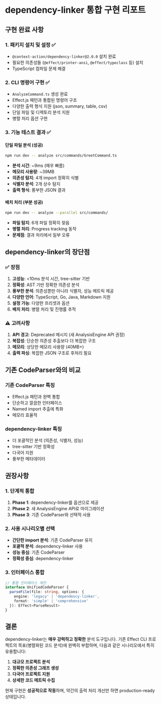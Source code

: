 # dependency-linker 통합 구현 리포트

## 구현 완료 사항

### 1. 패키지 설치 및 설정 ✅
- `@context-action/dependency-linker@2.0.0` 설치 완료
- 필요한 의존성들 (`@effect/printer-ansi`, `@effect/typeclass` 등) 설치
- TypeScript 컴파일 문제 해결

### 2. CLI 명령어 구현 ✅
- `AnalyzeCommand.ts` 생성 완료
- Effect.js 패턴과 통합된 명령어 구조
- 다양한 출력 형식 지원 (json, summary, table, csv)
- 단일 파일 및 디렉토리 분석 지원
- 병렬 처리 옵션 구현

### 3. 기능 테스트 결과 ✅

#### 단일 파일 분석 (성공)
```bash
npm run dev -- analyze src/commands/GreetCommand.ts
```
- **분석 시간**: ~9ms (매우 빠름)
- **메모리 사용량**: ~39MB
- **의존성 탐지**: 4개 import 정확히 식별
- **식별자 분석**: 2개 상수 탐지
- **출력 형식**: 풍부한 JSON 결과

#### 배치 처리 (부분 성공)
```bash
npm run dev -- analyze --parallel src/commands/
```
- **파일 탐지**: 6개 파일 정확히 찾음
- **병렬 처리**: Progress tracking 동작
- **문제점**: 결과 처리에서 일부 오류

## dependency-linker의 장단점

### ✅ 장점
1. **고성능**: <10ms 분석 시간, tree-sitter 기반
2. **정확성**: AST 기반 정확한 의존성 분석
3. **풍부한 분석**: 의존성뿐만 아니라 식별자, 성능 메트릭 제공
4. **다양한 언어**: TypeScript, Go, Java, Markdown 지원
5. **설정 가능**: 다양한 프리셋과 옵션
6. **배치 처리**: 병렬 처리 및 진행률 추적

### ⚠️ 고려사항
1. **API 경고**: Deprecated 메시지 (새 AnalysisEngine API 권장)
2. **복잡성**: 단순한 의존성 추출보다 더 복잡한 구조
3. **메모리**: 상당한 메모리 사용량 (40MB+)
4. **출력 파싱**: 복잡한 JSON 구조로 후처리 필요

## 기존 CodeParser와의 비교

### 기존 CodeParser 특징
- Effect.js 패턴과 완벽 통합
- 단순하고 깔끔한 인터페이스
- Named import 추출에 특화
- 메모리 효율적

### dependency-linker 특징
- 더 포괄적인 분석 (의존성, 식별자, 성능)
- tree-sitter 기반 정확성
- 다국어 지원
- 풍부한 메타데이터

## 권장사항

### 1. 단계적 통합
1. **Phase 1**: dependency-linker를 옵션으로 제공
2. **Phase 2**: 새 AnalysisEngine API로 마이그레이션
3. **Phase 3**: 기존 CodeParser와 선택적 사용

### 2. 사용 시나리오별 선택
- **간단한 import 분석**: 기존 CodeParser 유지
- **포괄적 분석**: dependency-linker 사용
- **성능 중심**: 기존 CodeParser
- **정확성 중심**: dependency-linker

### 3. 인터페이스 통합
```typescript
// 통합 인터페이스 제안
interface UnifiedCodeParser {
  parseFile(file: string, options: {
    engine: 'legacy' | 'dependency-linker',
    format: 'simple' | 'comprehensive'
  }): Effect<ParseResult>
}
```

## 결론

dependency-linker는 **매우 강력하고 정확한** 분석 도구입니다. 기존 Effect CLI 프로젝트의 목표(병렬화된 코드 분석)에 완벽히 부합하며, 다음과 같은 시나리오에서 특히 유용합니다:

1. **대규모 프로젝트 분석**
2. **정확한 의존성 그래프 생성**
3. **다국어 프로젝트 지원**
4. **상세한 코드 메트릭 수집**

현재 구현은 **성공적으로 작동**하며, 약간의 출력 처리 개선만 하면 production-ready 상태입니다.